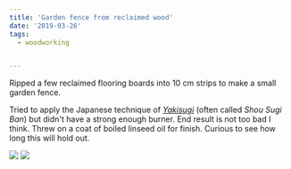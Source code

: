 ```yaml
---
title: 'Garden fence from reclaimed wood'
date: '2019-03-26'
tags:
  - woodworking


---
```


Ripped a few reclaimed flooring boards into 10 cm strips to make a small garden fence.​

Tried to apply the Japanese technique of _[Yakisugi](https://en.wikipedia.org/wiki/Yakisugi)_ (often called _Shou Sugi Ban_) but didn't have a strong enough burner. End result is not too bad I think.
Threw on a coat of boiled linseed oil for finish. Curious to see how long this will hold out.

![](/images/Garden%20Fence%202.jpg)
![](/images/Garden%20Fence.jpg)